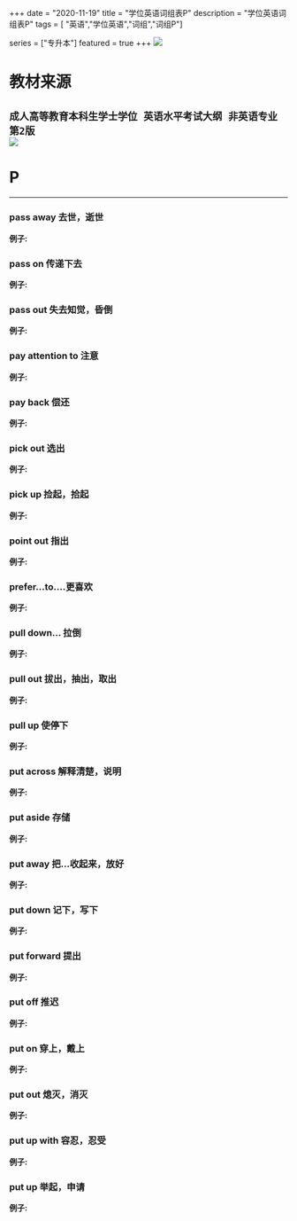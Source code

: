 +++
date = "2020-11-19"
title = "学位英语词组表P"
description = "学位英语词组表P"
tags = [ "英语","学位英语","词组","词组P"]
       
series = ["专升本"]
featured = true
+++
![](https://gitee.com/lalalaxiaowifi/pictures/raw/master/image/%E6%97%A5%E5%B8%B8%E6%90%AC%E7%A0%96%E5%A4%B4.png)
# 教材来源
````成人高等教育本科生学士学位 英语水平考试大纲 非英语专业 第2版````<br>
![](https://gitee.com/lalalaxiaowifi/pictures/raw/master/image/20201119160558.png)
---
# P
---
### pass away 去世，逝世
**例子:**<br>
### pass on 传递下去
**例子:**<br>
### pass out 失去知觉，昏倒
**例子:**<br>
### pay attention to 注意
**例子:**<br>
### pay back 偿还
**例子:**<br>
### pick out 选出
**例子:**<br>
### pick up 捡起，拾起
**例子:**<br>
### point out 指出
**例子:**<br>
### prefer...to....更喜欢
**例子:**<br>
### pull down... 拉倒
**例子:**<br>
### pull out 拔出，抽出，取出
**例子:**<br>
### pull up 使停下
**例子:**<br>
### put across 解释清楚，说明
**例子:**<br>
### put aside 存储
**例子:**<br>
### put away 把...收起来，放好
**例子:**<br>
### put down 记下，写下
**例子:**<br>
### put forward 提出
**例子:**<br>
### put off 推迟
**例子:**<br>
### put on 穿上，戴上
**例子:**<br>
### put out 熄灭，消灭
**例子:**<br>
### put up with 容忍，忍受
**例子:**<br>
### put up 举起，申请
**例子:**<br>


